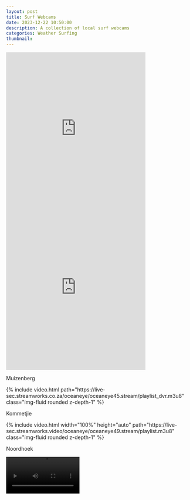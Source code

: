 ```yaml
---
layout: post
title: Surf Webcams
date: 2023-12-22 10:50:00
description: A collection of local surf webcams
categories: Weather Surfing
thumbnail: 
---
```


<div class="row justify-content-sm-center">
    <div class="col-sm-6 mt-3 mt-md-0">
        <iframe width="380" height="433" src="https://embed.windy.com/embed2.html?lat=-34.064&lon=18.572&detailLat=-34.049&detailLon=18.481&width=380&height=433&zoom=9&level=surface&overlay=wind&product=ecmwf&menu=&message=true&marker=&calendar=now&pressure=&type=map&location=coordinates&detail=&metricWind=default&metricTemp=default&radarRange=-1" frameborder="0"></iframe>
    </div>
    <div class="col-sm-6 mt-3 mt-md-0">
        <iframe width="380" height="433" src="https://embed.windy.com/embed2.html?lat=-34.064&lon=18.572&detailLat=-34.049&detailLon=18.481&width=380&height=433&zoom=9&level=surface&overlay=swell1&product=ecmwfWaves&menu=&message=true&marker=&calendar=now&pressure=&type=map&location=coordinates&detail=&metricWind=default&metricTemp=default&radarRange=-1" frameborder="0"></iframe>
    </div>
</div>


Muizenberg

<div class="row mt-3">
    <div class="col-sm mt-3 mt-md-0">
        {% include video.html path="https://live-sec.streamworks.co.za/oceaneye/oceaneye45.stream/playlist_dvr.m3u8" class="img-fluid rounded z-depth-1" %}
    </div>
</div>


Kommetjie

<div class="row">
    <div class="col-sm mt-3 mt-md-0">
        {% include video.html width="100%" height="auto" path="https://live-sec.streamworks.video/oceaneye/oceaneye49.stream/playlist.m3u8" class="img-fluid rounded z-depth-1" %}
    </div>
</div>

Noordhoek

<div class="row">
    <div class="col-sm mt-3 mt-md-0">
        <video autoplay="" controls="" height="100" src="https://live-sec.streamworks.video/oceaneye/oceaneye30.stream/playlist.m3u8" type="application/vnd.apple.mpegurl" class="media-document mac video"></video>
    </div>
</div>
